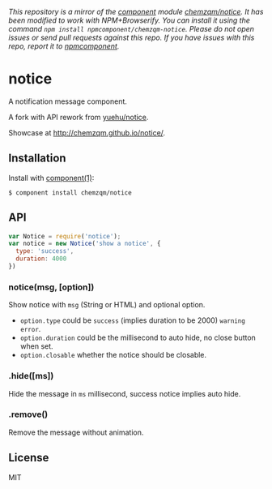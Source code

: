 *This repository is a mirror of the [component](http://component.io) module [chemzqm/notice](http://github.com/chemzqm/notice). It has been modified to work with NPM+Browserify. You can install it using the command `npm install npmcomponent/chemzqm-notice`. Please do not open issues or send pull requests against this repo. If you have issues with this repo, report it to [npmcomponent](https://github.com/airportyh/npmcomponent).*
# notice

A notification message component.

A fork with API rework from [yuehu/notice](https://github.com/yuehu/notice).

Showcase at <http://chemzqm.github.io/notice/>.

## Installation

Install with [component(1)](http://component.io):

    $ component install chemzqm/notice

## API

```js
var Notice = require('notice');
var notice = new Notice('show a notice', {
  type: 'success',
  duration: 4000
})
```

### notice(msg, [option])

Show notice with `msg` (String or HTML) and optional option.

* `option.type` could be `success` (implies duration to be 2000) `warning` `error`.
* `option.duration` could be the millisecond to auto hide, no close button when set.
* `option.closable` whether the notice should be closable.

### .hide([ms])

Hide the message in `ms` millisecond, success notice implies auto hide.

### .remove()

Remove the message without animation.

## License

  MIT
